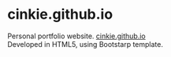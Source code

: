 # cinkie.github.io

Personal portfolio website. <a href="https://cinkie.github.io/">cinkie.github.io</a>
<br>
Developed in HTML5, using Bootstarp template.
